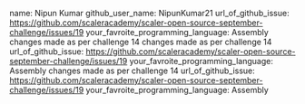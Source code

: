 
name: Nipun Kumar
github_user_name: NipunKumar21
url_of_github_issue: https://github.com/scaleracademy/scaler-open-source-september-challenge/issues/19 
your_favroite_programming_language: Assembly
changes made as per challenge 14
changes made as per challenge 14
url_of_github_issue: https://github.com/scaleracademy/scaler-open-source-september-challenge/issues/19 
your_favroite_programming_language: Assembly
changes made as per challenge 14
url_of_github_issue: https://github.com/scaleracademy/scaler-open-source-september-challenge/issues/19 
your_favroite_programming_language: Assembly

